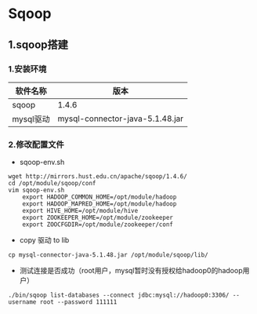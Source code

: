 # Sqoop

## 1.sqoop搭建

### 1.安装环境

| 软件名称  | 版本                            |
| --------- | ------------------------------- |
| sqoop     | 1.4.6                           |
| mysql驱动 | mysql-connector-java-5.1.48.jar |

### 2.修改配置文件

* sqoop-env.sh

```
wget http://mirrors.hust.edu.cn/apache/sqoop/1.4.6/
cd /opt/module/sqoop/conf
vim sqoop-env.sh
	export HADOOP_COMMON_HOME=/opt/module/hadoop
	export HADOOP_MAPRED_HOME=/opt/module/hadoop
	export HIVE_HOME=/opt/module/hive
	export ZOOKEEPER_HOME=/opt/module/zookeeper
	export ZOOCFGDIR=/opt/module/zookeeper/conf
```

* copy 驱动 to lib

```
cp mysql-connector-java-5.1.48.jar /opt/module/sqoop/lib/
```

* 测试连接是否成功（root用户，mysql暂时没有授权给hadoop0的hadoop用户）

```
./bin/sqoop list-databases --connect jdbc:mysql://hadoop0:3306/ --username root --password 111111
```

